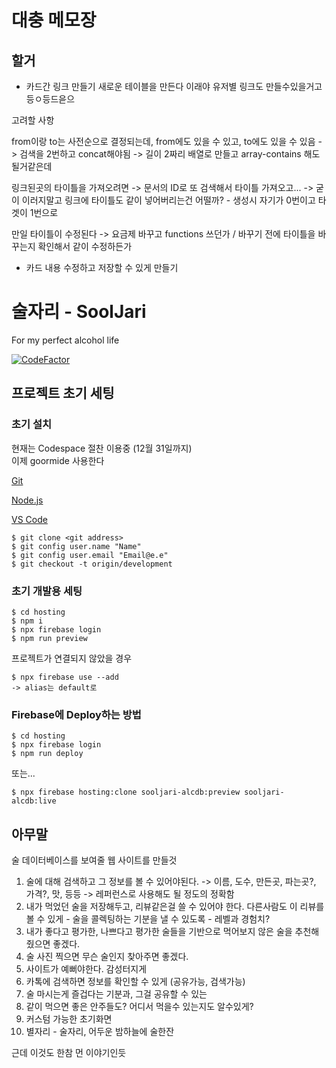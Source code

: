 # 대충 메모장

## 할거

* 카드간 링크 만들기
새로운 테이블을 만든다
이래야 유저별 링크도 만들수있을거고등ㅇ등드읃으

고려할 사항

from이랑 to는 사전순으로 결정되는데, from에도 있을 수 있고, to에도 있을 수 있음
-> 검색을 2번하고 concat해야됨
-> 길이 2짜리 배열로 만들고 array-contains 해도 될거같은데

링크된곳의 타이틀을 가져오려면
-> 문서의 ID로 또 검색해서 타이틀 가져오고...
-> 굳이 이러지말고 링크에 타이틀도 같이 넣어버리는건 어떨까? - 생성시 자기가 0번이고 타겟이 1번으로

만일 타이틀이 수정된다
-> 요금제 바꾸고 functions 쓰던가 / 바꾸기 전에 타이틀을 바꾸는지 확인해서 같이 수정하든가

* 카드 내용 수정하고 저장할 수 있게 만들기

# 술자리 - SoolJari

For my perfect alcohol life

[![CodeFactor](https://www.codefactor.io/repository/github/merseong/sooljari/badge?s=7aaf9723c4ad27864121ccc4fdbb83dcc5660310)](https://www.codefactor.io/repository/github/merseong/sooljari)

## 프로젝트 초기 세팅

### 초기 설치

현재는 Codespace 절찬 이용중 (12월 31일까지)  
이제 goormide 사용한다

[Git](https://git-scm.com/download/win)

[Node.js](https://nodejs.org/dist/v14.15.0/node-v14.15.0-x64.msi)

[VS Code](https://aka.ms/win32-x64-user-stable)

```
$ git clone <git address>
$ git config user.name "Name"
$ git config user.email "Email@e.e"
$ git checkout -t origin/development
```

### 초기 개발용 세팅

```
$ cd hosting
$ npm i
$ npx firebase login
$ npm run preview
```
프로젝트가 연결되지 않았을 경우
```
$ npx firebase use --add
-> alias는 default로
```

### Firebase에 Deploy하는 방법

```
$ cd hosting
$ npx firebase login
$ npm run deploy
```
또는...
```
$ npx firebase hosting:clone sooljari-alcdb:preview sooljari-alcdb:live
```

## 아무말

술 데이터베이스를 보여줄 웹 사이트를 만들것

1. 술에 대해 검색하고 그 정보를 볼 수 있어야된다. -> 이름, 도수, 만든곳, 파는곳?, 가격?, 맛, 등등 -> 레퍼런스로 사용해도 될 정도의 정확함
2. 내가 먹었던 술을 저장해두고, 리뷰같은걸 쓸 수 있어야 한다. 다른사람도 이 리뷰를 볼 수 있게 - 술을 콜렉팅하는 기분을 낼 수 있도록 - 레벨과 경험치?
3. 내가 좋다고 평가한, 나쁘다고 평가한 술들을 기반으로 먹어보지 않은 술을 추천해줬으면 좋겠다.
4. 술 사진 찍으면 무슨 술인지 찾아주면 좋겠다.
5. 사이트가 예뻐야한다. 감성터지게
6. 카톡에 검색하면 정보를 확인할 수 있게 (공유가능, 검색가능)
7. 술 마시는게 즐겁다는 기분과, 그걸 공유할 수 있는
8. 같이 먹으면 좋은 안주들도? 어디서 먹을수 있는지도 알수있게?
9. 커스텀 가능한 초기화면
10. 별자리 - 술자리, 어두운 밤하늘에 술한잔

근데 이것도 한참 먼 이야기인듯
